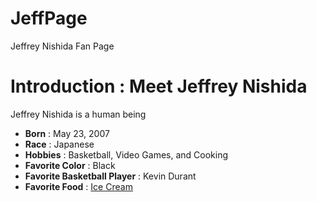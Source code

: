 # JeffPage
Jeffrey Nishida Fan Page
<html>
  <h1>
    Introduction : Meet Jeffrey Nishida
  </h1>
  <p>
    Jeffrey Nishida is a human being
    <ul>
      <li>
        <b>Born</b> : May 23, 2007
      </li>
      <li>
        <b>Race</b> : Japanese
      </li>
      <li>
        <b>Hobbies</b> : Basketball, Video Games, and Cooking
      </li>
      <li>
        <b>Favorite Color</b> : Black 
      </li>
      <li>
        <b>Favorite Basketball Player</b> : Kevin Durant
      </li>
      <li>
        <b>Favorite Food</b> : <a href=https' <a href="https://en.wikipedia.org/wiki/List_of_ice_cream_flavors">Ice Cream</a>
      </li>
    </ul>
  </p>
</html>
